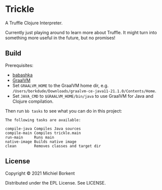 # Trickle

A Truffle Clojure Interpreter.

Currently just playing around to learn more about Truffle. It might turn into
something more useful in the future, but no promises!

## Build

Prerequisites:

- [babashka](https://github.com/babashka/babashka#installation)
- [GraalVM](https://www.graalvm.org/)
- Set `GRAALVM_HOME` to the GraalVM home dir, e.g. `/Users/borkdude/Downloads/graalvm-ce-java11-21.1.0/Contents/Home`.
- Set `JAVA_CMD` to `$GRAALVM_HOME/bin/java` to use GraalVM for Java and Clojure compilation.

Then run `bb tasks` to see what you can do in this project:

``` text
The following tasks are available:

compile-java Compiles Java sources
compile-main Compiles trickle.main
run-main     Runs main
native-image Builds native image
clean        Removes classes and target dir
```

## License

Copyright © 2021 Michiel Borkent

Distributed under the EPL License. See LICENSE.

